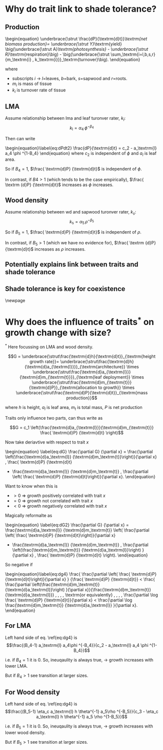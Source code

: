 #  Why do trait link to shade tolerance?

##  Production

\begin{equation}
\underbrace{\strut \frac{dP}{\textrm{d}t}}_\textrm{net biomass production}= \underbrace{\strut Y}_\textrm{yield} \big(\underbrace{\strut  A}_\textrm{photosynthesis} - \underbrace{\strut R}_\textrm{respiration}\big) - \big(\underbrace{\strut \sum_\textrm{i=l,b,s,r}{m_\textrm{i} \, k_\textrm{i}}}_\textrm{turnover}\big).
\end{equation}

where

- subscripts $i$ $\rightarrow$ $l$=leaves,
$b$=bark, $s$=sapwood and $r$=roots.
- $m_i$ is mass of tissue
- $k_i$ is turnover rate of tissue

## LMA

Assume relationship between lma and leaf turonver rater, $k_l$:
$$k_\textrm{l}=\alpha_4 \, \phi^{-\beta_4}$$

Then can write

\begin{equation}\label{eq:dPdt2}
\frac{dP}{\textrm{d}t} = c_2 - a_\textrm{l} a_4 \phi ^{1-B_4}
\end{equation}
where
$c_2$ is independent of $\phi$ and $a_l$ is leaf area.

So if $B_4=1$, $\frac{ \textrm{d}P} {\textrm{d}t}$ is independent
of $\phi$.

In contrast, if $B4>1$ (which tends to be the case empirically), $\frac{ \textrm
{d}P} {\textrm{d}t}$ increases as $\phi$ increases.

## Wood density

Assume relationship between wd and sapwood turonver rater, $k_s$:
$$k_\textrm{s}=\alpha_5 \, \rho^{-\beta_5}$$


So if $B_5=1$, $\frac{ \textrm{d}P} {\textrm{d}t}$ is independent
of $\rho$.

In contrast, if $B_5>1$ (which we have no evidence for), $\frac{ \textrm
{d}P} {\textrm{d}t}$ increases as $\rho$ increases.

## Potentially explains link between traits and shade tolerance

## Shade tolerance is key for coexistence


\newpage

# Why does the influence of traits$^*$ on growth change with size?

$^*$ Here focussing on LMA and wood density.

$$G = \underbrace{\strut\frac{\textrm{d}h}{\textrm{d}t}}_{\textrm{height growth rate}}= \underbrace{\strut\frac{\textrm{d}h}{\textrm{d}a_{\textrm{l}}}}_{\textrm{architecture}}
\times \underbrace{\strut\frac{\textrm{d}a_{\textrm{l}}}{\textrm{d}m_{\textrm{t}}}}_{\textrm{leaf deployment}}
\times \underbrace{\strut\frac{\textrm{d}m_{\textrm{t}}}{\textrm{d}P}}_{\textrm{allocation to growth}}
\times \underbrace{\strut\frac{\textrm{d}P}{\textrm{d}t}}_{\textrm{mass production}}$$

where $h$ is height, $a_l$ is leaf area, $m_t$ is total mass, $P$ is net production

Traits only influence two parts, can thus write as


$$G = c_1   \left(\frac{\textrm{d}a_{\textrm{l}}}{\textrm{d}m_{\textrm{t}}}  \frac{ \textrm{d}P} {\textrm{d}t} \right)$$

Now take deriavtive with respect to trait $x$

\begin{equation} \label{eq:dG}
\frac{\partial G} {\partial x} =
\frac{\partial \left(\frac{\textrm{d}a_\textrm{l}} {\textrm{d}m_\textrm{t}}\right)}{\partial x}
 \, \frac{ \textrm{d}P} {\textrm{d}t}
+ \frac{\textrm{d}a_\textrm{l}} {\textrm{d}m_\textrm{t}}
\, \frac{\partial \left( \frac{ \textrm{d}P} {\textrm{d}t}\right)}{\partial x}.
\end{equation}

Want to know when this is

- $> 0$ $\Rightarrow$ growth positively correlated with trait $x$
- $=0$ $\Rightarrow$ growth not correlated with trait $x$
- $< 0$ $\Rightarrow$  growth negatively correlated with trait $x$

Magically reformalte as

\begin{equation} \label{eq:dG2}
\frac{\partial G} {\partial x} =
\frac{\textrm{d}a_\textrm{l}} {\textrm{d}m_\textrm{t}}
\left(
\frac{\partial \left( \frac{ \textrm{d}P} {\textrm{d}t}\right)}{\partial x}
- \frac{\textrm{d}a_\textrm{l}} {\textrm{d}m_\textrm{t}}
\,  \frac{\partial \left(\frac{\textrm{d}m_\textrm{t}} {\textrm{d}a_\textrm{l}}\right)
}{\partial x}
 \, \frac{ \textrm{d}P} {\textrm{d}t}
\right).
\end{equation}

So negative if

\begin{equation}\label{eq:dg4}
\frac{
\frac{\partial \left( \frac{ \textrm{d}P} {\textrm{d}t}\right)}{\partial x} }
{\frac{ \textrm{d}P} {\textrm{d}t}}
<
\frac{ \frac{\partial \left(\frac{\textrm{d}m_\textrm{t}} {\textrm{d}a_\textrm{l}}\right)
}{\partial x}}{\frac{\textrm{d}m_\textrm{t}} {\textrm{d}a_\textrm{l}}}
\, \, \, \,  \textrm{or equivalently} \, \, \, \,
\frac{\partial \log \frac{ \textrm{d}P} {\textrm{d}t}}{\partial x}
<
\frac{\partial \log \frac{\textrm{d}m_\textrm{t}} {\textrm{d}a_\textrm{l}}
}{\partial x}.
\end{equation}

## For LMA

Left hand side of eq. \ref{eq:dg4} is
$$\frac{(B_4-1) a_\textrm{l} a_4\phi ^{-B_4}}{c_2 - a_\textrm{l} a_4 \phi ^{1-B_4}}$$

i.e. if $B_4 =1$ it is 0. So, ineuqaulity is always true, $\rightarrow$ growth increases with lower LMA.

But if $B_4 >1$ see transition at larger sizes.

## For Wood density

Left hand side of eq. \ref{eq:dg4} is
$$\frac{(B_5-1) \eta_c a_\textrm{l} h \theta^{-1}  a_5\rho ^{-B_5}}{c_3 - \eta_c a_\textrm{l} h \theta^{-1}  a_5 \rho ^{1-B_5}}$$

i.e. if $B_5 =1$ it is 0. So, ineuqaulity is always true, $\rightarrow$ growth increases with lower wood density.

But if $B_5 >1$ see transition at larger sizes.
